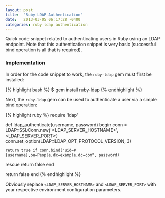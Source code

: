 ```yaml
---
layout: post
title:  "Ruby LDAP Authentication"
date:   2013-03-05 06:17:28 -0400
categories: ruby ldap authentication
---
```

Quick code snippet related to authenticating users in Ruby using an LDAP endpoint. Note
that this authentication snippet is very basic (successful bind operation is all that is
required).

### Implementation

In order for the code snippet to work, the `ruby-ldap` gem must first be installed:

{% highlight bash %}
$ gem install ruby-ldap
{% endhighlight %}

Next, the `ruby-ldap` gem can be used to authenticate a user via a simple bind operation:

{% highlight ruby %}
require 'ldap'

def ldap_authenticate(username, password)
  begin
    conn = LDAP::SSLConn.new('<LDAP_SERVER_HOSTNAME>', <LDAP_SERVER_PORT>)
    conn.set_option(LDAP::LDAP_OPT_PROTOCOL_VERSION, 3)

    return true if conn.bind("uid=#{username},ou=People,dc=example,dc=com", password)
  rescue
    return false
  end

  return false
end
{% endhighlight %}

Obviously replace `<LDAP_SERVER_HOSTNAME>` and `<LDAP_SERVER_PORT>` with your respective
environment configuration parameters.
